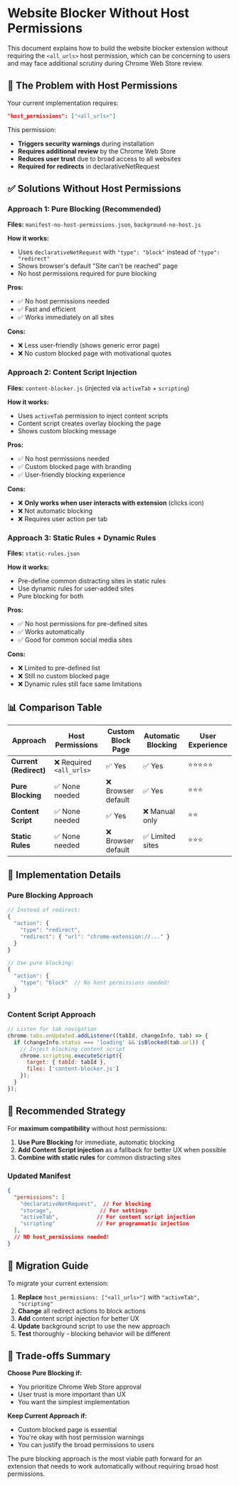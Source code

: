 # Website Blocker Without Host Permissions

This document explains how to build the website blocker extension without requiring the `<all_urls>` host permission, which can be concerning to users and may face additional scrutiny during Chrome Web Store review.

## 🚨 The Problem with Host Permissions

Your current implementation requires:
```json
"host_permissions": ["<all_urls>"]
```

This permission:
- **Triggers security warnings** during installation
- **Requires additional review** by the Chrome Web Store
- **Reduces user trust** due to broad access to all websites
- **Required for redirects** in declarativeNetRequest

## ✅ Solutions Without Host Permissions

### **Approach 1: Pure Blocking (Recommended)**

**Files:** `manifest-no-host-permissions.json`, `background-no-host.js`

**How it works:**
- Uses `declarativeNetRequest` with `"type": "block"` instead of `"type": "redirect"`
- Shows browser's default "Site can't be reached" page
- No host permissions required for pure blocking

**Pros:**
- ✅ No host permissions needed
- ✅ Fast and efficient
- ✅ Works immediately on all sites

**Cons:**
- ❌ Less user-friendly (shows generic error page)
- ❌ No custom blocked page with motivational quotes

### **Approach 2: Content Script Injection**

**Files:** `content-blocker.js` (injected via `activeTab` + `scripting`)

**How it works:**
- Uses `activeTab` permission to inject content scripts
- Content script creates overlay blocking the page
- Shows custom blocking message

**Pros:**
- ✅ No host permissions needed
- ✅ Custom blocked page with branding
- ✅ User-friendly blocking experience

**Cons:**
- ❌ **Only works when user interacts with extension** (clicks icon)
- ❌ Not automatic blocking
- ❌ Requires user action per tab

### **Approach 3: Static Rules + Dynamic Rules**

**Files:** `static-rules.json`

**How it works:**
- Pre-define common distracting sites in static rules
- Use dynamic rules for user-added sites
- Pure blocking for both

**Pros:**
- ✅ No host permissions for pre-defined sites
- ✅ Works automatically
- ✅ Good for common social media sites

**Cons:**
- ❌ Limited to pre-defined list
- ❌ Still no custom blocked page
- ❌ Dynamic rules still face same limitations

## 📊 Comparison Table

| Approach | Host Permissions | Custom Block Page | Automatic Blocking | User Experience |
|----------|------------------|-------------------|-------------------|------------------|
| **Current (Redirect)** | ❌ Required `<all_urls>` | ✅ Yes | ✅ Yes | ⭐⭐⭐⭐⭐ |
| **Pure Blocking** | ✅ None needed | ❌ Browser default | ✅ Yes | ⭐⭐⭐ |
| **Content Script** | ✅ None needed | ✅ Yes | ❌ Manual only | ⭐⭐ |
| **Static Rules** | ✅ None needed | ❌ Browser default | ✅ Limited sites | ⭐⭐⭐ |

## 🔧 Implementation Details

### Pure Blocking Approach

```javascript
// Instead of redirect:
{
  "action": {
    "type": "redirect",
    "redirect": { "url": "chrome-extension://..." }
  }
}

// Use pure blocking:
{
  "action": {
    "type": "block"  // No host permissions needed!
  }
}
```

### Content Script Approach

```javascript
// Listen for tab navigation
chrome.tabs.onUpdated.addListener((tabId, changeInfo, tab) => {
  if (changeInfo.status === 'loading' && isBlocked(tab.url)) {
    // Inject blocking content script
    chrome.scripting.executeScript({
      target: { tabId: tabId },
      files: ['content-blocker.js']
    });
  }
});
```

## 🎯 Recommended Strategy

For **maximum compatibility** without host permissions:

1. **Use Pure Blocking** for immediate, automatic blocking
2. **Add Content Script injection** as a fallback for better UX when possible
3. **Combine with static rules** for common distracting sites

### Updated Manifest
```json
{
  "permissions": [
    "declarativeNetRequest",  // For blocking
    "storage",               // For settings
    "activeTab",            // For content script injection
    "scripting"             // For programmatic injection
  ],
  // NO host_permissions needed!
}
```

## 🚀 Migration Guide

To migrate your current extension:

1. **Replace** `host_permissions: ["<all_urls>"]` with `"activeTab", "scripting"`
2. **Change** all redirect actions to block actions
3. **Add** content script injection for better UX
4. **Update** background script to use the new approach
5. **Test** thoroughly - blocking behavior will be different

## 📝 Trade-offs Summary

**Choose Pure Blocking if:**
- You prioritize Chrome Web Store approval
- User trust is more important than UX
- You want the simplest implementation

**Keep Current Approach if:**
- Custom blocked page is essential
- You're okay with host permission warnings
- You can justify the broad permissions to users

The pure blocking approach is the most viable path forward for an extension that needs to work automatically without requiring broad host permissions.
